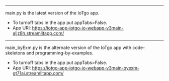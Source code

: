 ---
main.py is the latest version of the IoTgo app. 
- To turnoff tabs in the app put appTabs=False.
- App URl: https://iotgo-app-iotgo-io-webapp-v3main-aljz8h.streamlitapp.com/ 

----
main_byExm.py is the alternate version of the IoTgo app with code-skeletons and programming-by-examples.
- To turnoff tabs in the app put appTabs=False.
- App URl: https://iotgo-app-iotgo-io-webapp-v3main-byexm-gt71ai.streamlitapp.com/
